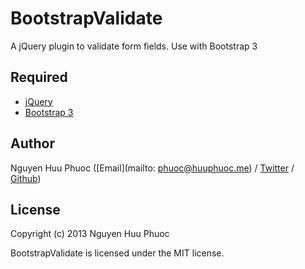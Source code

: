 # BootstrapValidate

A jQuery plugin to validate form fields. Use with Bootstrap 3

## Required

* [jQuery](http://jquery.com/)
* [Bootstrap 3](http://getbootstrap.com/)

## Author

Nguyen Huu Phuoc ([Email](mailto: phuoc@huuphuoc.me) / [Twitter](http://twitter.com/nghuuphuoc) / [Github](http://github.com/nghuuphuoc))

## License

Copyright (c) 2013 Nguyen Huu Phuoc

BootstrapValidate is licensed under the MIT license.